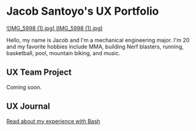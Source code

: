 # Jacob Santoyo's UX Portfolio

[![IMG_5998 (1).jpg] (IMG_5998 (1).jpg)](https://github.com/UsabilityEngineering/ux-portfolio-JacobyJohnson34/assets/142956717/dd93416d-62f9-41f8-8a8b-5f391b13cb4f)

Hello, my name is Jacob and I'm a mechanical engineering major. I'm 20 and my favorite hobbies include MMA, building Nerf blasters, running, basketball, pool, mountain biking, and music.

## UX Team Project

Coming soon.

## UX Journal

[Read about my experience with Bash](j01/)
